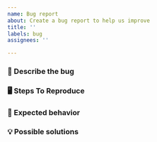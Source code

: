 ```yaml
---
name: Bug report
about: Create a bug report to help us improve
title: ''
labels: bug
assignees: ''

---
```


### 🐛 Describe the bug
<!--- A clear and concise description of the bug (or unexpected behavior) -->

### 🖥 Steps To Reproduce
<!--- Steps (or best : code snippet using the Example test files ) to reproduce the behavior -->

### 🎯 Expected behavior
<!--- A clear and concise description of what you expected to happen. -->

### 💡 Possible solutions
<!--- Not obligatory, but suggest an idea for implementing addition or change -->
